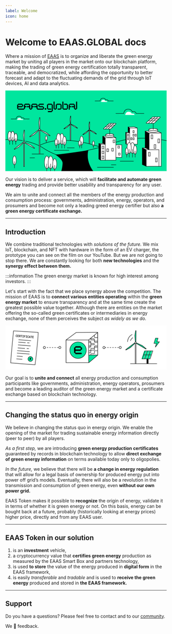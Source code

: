 ```yaml
---
label: Welcome
icon: home
---
```

# Welcome to EAAS.GLOBAL docs

Where a mission of [EAAS](https://eaas.global/) is to organize and liberate the green energy market by uniting all players in the market onto our blockchain platform, making the trading of green energy certification totally transparent, traceable, and democratized, while affording the opportunity to better forecast and adapt to the fluctuating demands of the grid through IoT devices, AI and data analytics.

![](src/headers/welcome_header.jpg)

Our vision is to deliver a service, which will **facilitate and automate green energy** trading and provide better usability and transparency for any user.
 
We aim to unite and connect all the members of the energy production and consumption process: governments, administration, energy, operators, and prosumers and become not only a leading greed energy certifier but also **a green energy certificate exchange.**

---

## Introduction

We combine traditional technologies with *solutions of the future.* We mix IoT, blockchain, and NFT with hardware in the form of an EV charger, the prototype you can see on the film on our YouTube. But we are not going to stop there. We are constantly looking for both **new technologies** and the **synergy effect between them.**

:::information
The green energy market is known for high interest among investors.
:::

Let's start with the fact that we place synergy above the competition. The mission of EAAS is to **connect various entities operating** within the **green energy market** to ensure transparency and at the same time create the greatest possible value together. Although there are entities on the market offering the so-called green certificates or intermediaries in energy exchange, none of them perceives the subject *as widely as we do.*

![](src/headers/ceritificate_header.png)

Our goal is to **unite and connect** all energy production and consumption participants like governments, administration, energy operators, prosumers and become a leading auditor of the green energy market and a certificate exchange based on blockchain technology.

---

## Changing the status quo in energy origin

We believe in changing the status quo in energy origin. We enable the opening of the market for trading sustainable energy information directly (peer to peer) by all players.

*As a first step,* we are introducing **green energy production certificates** guaranteed by records in blockchain technology to allow **direct exchange of green energy information** on terms available today only to oligopolies.
 
*In the future,* we believe that there will be **a change in energy regulation** that will allow for a legal basis of ownership for produced energy put into power off grid’s models. Eventually, there will also be a revolution in the transmission and consumption of green energy, even **without our own power grid.**
 
EAAS Token makes it possible to **recognize** the origin of energy, validate it in terms of whether it is green energy or not. On this basis, energy can be bought back at a future, probably (historically looking at energy prices) higher price, directly and from any EAAS user.

---

## EAAS Token in our solution

1. is an **investment** vehicle,
2. a cryptocurrency value that **certifies green energy** production as measured by the EAAS Smart Box and partners technology,
3. is used **to store** the value of the energy produced in **digital form** in the EAAS framework,
4. is easily *transferable* and *tradable* and is used to **receive the green energy** produced and stored in **the EAAS framework.**

---

## Support

Do you have a questions? Please feel free to contact and to our [community](/community).

We :green_heart: feedback.
